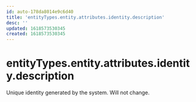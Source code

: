 ```yaml
---
id: auto-178da8014e9c6d40
title: 'entityTypes.entity.attributes.identity.description'
desc: ''
updated: 1618573530345
created: 1618573530345
---
```

# entityTypes.entity.attributes.identity.description

Unique identity generated by the system. Will not change.